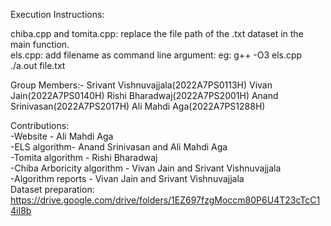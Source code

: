 Execution Instructions:     

chiba.cpp and tomita.cpp: replace the file path of the .txt dataset in the main function.     
els.cpp: add filename as command line argument:
eg: g++ -O3 els.cpp     
./a.out file.txt     

Group Members:-
Srivant Vishnuvajjala(2022A7PS0113H)
Vivan Jain(2022A7PS0140H)
Rishi Bharadwaj(2022A7PS2001H)
Anand Srinivasan(2022A7PS2017H)
Ali Mahdi Aga(2022A7PS1288H)

Contributions:   
-Website - Ali Mahdi Aga   
-ELS algorithm- Anand Srinivasan and Ali Mahdi Aga   
-Tomita algorithm - Rishi Bharadwaj    
-Chiba Arboricity algorithm - Vivan Jain and Srivant Vishnuvajjala    
-Algorithm reports - Vivan Jain and Srivant Vishnuvajjala    
Dataset preparation:
https://drive.google.com/drive/folders/1EZ697fzgMoccm80P6U4T23cTcC14iI8b
